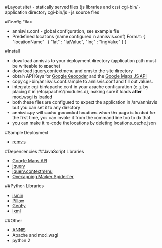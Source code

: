 #Layout
site/ - statically served files (js libraries and css)
cgi-bin/ - application directory
cgi-bin/js - js source files

#Config Files
* annisvis.conf - global configuration, see example file
* Predefined locations (name configured in annisvis.conf)
  Format: { "locationName" : { "lat" : "latValue", "lng" : "lngValue" } }

#Install
* download annisvis to your deployment directory (application path must be writeable to apache)
* download jquery.contextmenu and oms to the site directory
* obtain API Keys for [Google Geocoder](https://developers.google.com/maps/documentation/geocoding/get-api-key) and the
  [Google Maps JS API](https://developers.google.com/maps/documentation/javascript/get-api-key)
* copy cgi-bin/annisvis.conf.sample to annisvis.conf and fill out values.
* integrate cgi-bin/apache.conf in your apache configuration (e.g. by placing it in /etc/apache2/modules.d), making sure it loads **after** mod\_wsgi is loaded
* both these files are configured to expect the application in /srv/annisvis but you can set it to any directory
* annisvis.py will cache geocoded locations when the page is loaded for the first time, you can invoke it from the
  command line too to do that
* you can make it re-code the locations by deleting locations\_cache.json

#Sample Deployment
* [remvis](http://www.linguistics.rub.de/annisvis)

#Dependencies
##JavaScript Libraries
* [Google Maps API](https://developers.google.com/maps/)
* [jquery](https://jquery.com/)
* [jquery.contextmenu](https://github.com/joewalnes/jquery-simple-context-menu)
* [Overlapping Marker Spiderfier](https://github.com/jawj/OverlappingMarkerSpiderfier/)

##Python Libraries
* [jsmin](https://github.com/tikitu/jsmin/)
* [Pillow](https://python-pillow.github.io/)
* [GeoPy](https://github.com/geopy/geopy/)
* [lxml](http://lxml.de/)

##Other
* [ANNIS](http://corpus-tools.org)
* Apache and mod\_wsgi
* python 2
